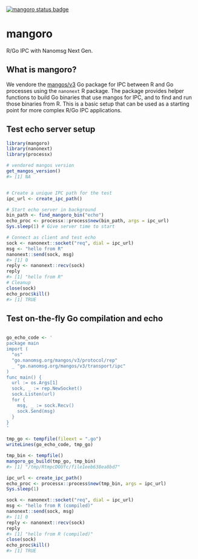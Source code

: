 
[![mangoro status
badge](https://sounkou-bioinfo.r-universe.dev/mangoro/badges/version)](https://sounkou-bioinfo.r-universe.dev/mangoro)

# mangoro

R/Go IPC with Nanomsg Next Gen.

## What is mangoro?

We vendore the [mangos/v3](https://github.com/nanomsg/mangos) Go package
for IPC between R and Go processes using the `nanonext` R package. The
package provides helper functions to build Go binaries that use mangos
for IPC, and to find and run those binaries from R. This is a basic
setup that can be used as a starting point for more complex R/Go IPC
applications.

## Test echo server setup

``` r
library(mangoro)
library(nanonext)
library(processx)

# vendored mangos version
get_mangos_version()
#> [1] NA


# Create a unique IPC path for the test
ipc_url <- create_ipc_path()

# Start echo server in background
bin_path <- find_mangoro_bin("echo")
echo_proc <- processx::process$new(bin_path, args = ipc_url)
Sys.sleep(1) # Give server time to start

# Connect as client and test echo
sock <- nanonext::socket("req", dial = ipc_url)
msg <- "hello from R"
nanonext::send(sock, msg)
#> [1] 0
reply <- nanonext::recv(sock)
reply
#> [1] "hello from R"
# Cleanup
close(sock)
echo_proc$kill()
#> [1] TRUE
```

## Test on-the-fly Go compilation and echo

``` r

go_echo_code <- '
package main
import (
  "os"
  "go.nanomsg.org/mangos/v3/protocol/rep"
  _ "go.nanomsg.org/mangos/v3/transport/ipc"
)
func main() {
  url := os.Args[1]
  sock, _ := rep.NewSocket()
  sock.Listen(url)
  for {
    msg, _ := sock.Recv()
    sock.Send(msg)
  }
}
'

tmp_go <- tempfile(fileext = ".go")
writeLines(go_echo_code, tmp_go)

tmp_bin <- tempfile()
mangoro_go_build(tmp_go, tmp_bin)
#> [1] "/tmp/RtmpcDOUfc/file1eeb638ea8bd7"

ipc_url <- create_ipc_path()
echo_proc <- processx::process$new(tmp_bin, args = ipc_url)
Sys.sleep(1)

sock <- nanonext::socket("req", dial = ipc_url)
msg <- "hello from R (compiled)"
nanonext::send(sock, msg)
#> [1] 0
reply <- nanonext::recv(sock)
reply
#> [1] "hello from R (compiled)"
close(sock)
echo_proc$kill()
#> [1] TRUE
```
